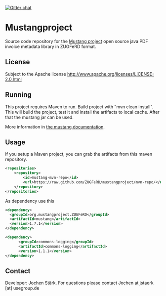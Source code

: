 [![Gitter chat](https://badges.gitter.im/gitterHQ/gitter.png)](https://gitter.im/ZUGFeRD/community)

Mustangproject
=====

Source code repository for the [Mustang project](http://www.mustangproject.org/) open source java PDF invoice metadata library in ZUGFeRD format.

License
-----

Subject to the Apache license http://www.apache.org/licenses/LICENSE-2.0.html

Running
-----

This project requires Maven to run. Build project with "mvn clean install". This will build the project, test it and install the artifacts to local cache. After that the mustang jar can be used.

More information in [the mustang documentation](https://github.com/ZUGFeRD/mustangproject/blob/master/doc/ZugferdDev.en.pdf?raw=true).

Usage
-----

If you setup a Maven project, you can grab the artifacts from this maven repository.
 

```xml
<repositories>
    <repository>
        <id>mustang-mvn-repo</id>
        <url>https://raw.github.com/ZUGFeRD/mustangproject/mvn-repo/</url>
    </repository>
</repositories>
```

As dependency use this

```xml
<dependency>
  <groupId>org.mustangproject.ZUGFeRD</groupId>
  <artifactId>mustang</artifactId>
  <version>1.7.1</version>
</dependency>

<dependency> 
      <groupId>commons-logging</groupId> 
      <artifactId>commons-logging</artifactId> 
      <version>1.1.1</version> 
</dependency>
```

Contact
-----

Developer: Jochen Stärk. For questions please contact Jochen at jstaerk [at] usegroup.de 

